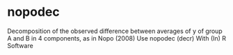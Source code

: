 # nopodec
Decomposition of the observed difference between averages of y of group A and B in 4 components, as in Nopo (2008) Use nopodec (decr) With (In) R Software
